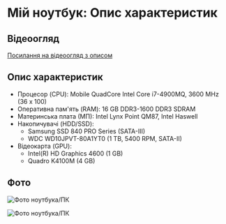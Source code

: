 # Мій ноутбук: Опис характеристик

## Відеоогляд
[Посилання на відеоогляд з описом](https://youtu.be/MvYyPmF05BA?si=Ei5cqRTS7d6eWCx4)

## Опис характеристик
- Процесор (CPU): Mobile QuadCore Intel Core i7-4900MQ, 3600 MHz (36 x 100)
- Оперативна пам'ять (RAM): 16 GB DDR3-1600 DDR3 SDRAM
- Материнська плата (МП): Intel Lynx Point QM87, Intel Haswell
- Накопичувачі (HDD/SSD):
  - Samsung SSD 840 PRO Series (SATA-III)
  - WDC WD10JPVT-80A1YT0 (1 TB, 5400 RPM, SATA-II)
- Відеокарта (GPU):
  - Intel(R) HD Graphics 4600 (1 GB)
  - Quadro K4100M (4 GB)

## Фото

![Фото ноутбука/ПК](https://setka.ua/upload/resize_cache/iblock/859/450_450_140cd750bba9870f18aada2478b24840a/d0d2kiuvbg5anhzguupytrhvdd6dwtiu.jpg)

![Фото ноутбука/ПК](https://m.media-amazon.com/images/I/61KbgjxjPmL._AC_SX679_.jpg)
